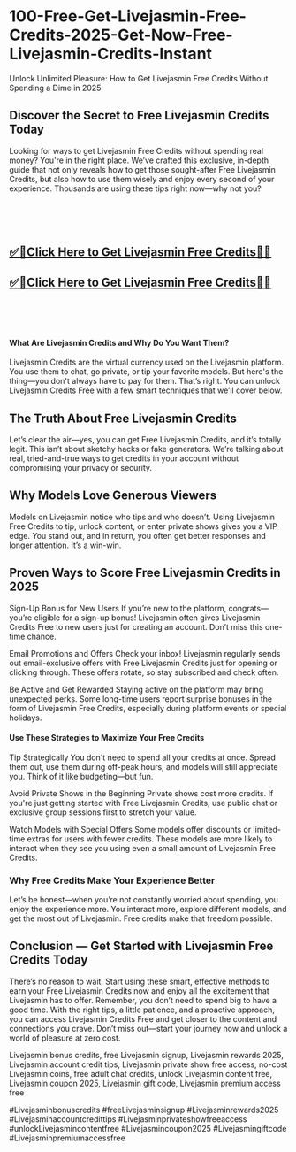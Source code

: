 # 100-Free-Get-Livejasmin-Free-Credits-2025-Get-Now-Free-Livejasmin-Credits-Instant
Unlock Unlimited Pleasure: How to Get Livejasmin Free Credits Without Spending a Dime in 2025

<h2>Discover the Secret to Free Livejasmin Credits Today</h2>

Looking for ways to get Livejasmin Free Credits without spending real money? You're in the right place. We’ve crafted this exclusive, in-depth guide that not only reveals how to get those sought-after Free Livejasmin Credits, but also how to use them wisely and enjoy every second of your experience. Thousands are using these tips right now—why not you?

<br><br><br>
**<b><h2>[✅🎯Click Here to Get Livejasmin Free Credits🎯✅](https://usgrabber.com/livejasmin-credits/)</h2></b>**
**<b><h2>[✅🎯Click Here to Get Livejasmin Free Credits🎯✅](https://usgrabber.com/livejasmin-credits/)</h2></b>**
<br><br><br>

<h4>What Are Livejasmin Credits and Why Do You Want Them?</h4>
Livejasmin Credits are the virtual currency used on the Livejasmin platform. You use them to chat, go private, or tip your favorite models. But here's the thing—you don't always have to pay for them. That’s right. You can unlock Livejasmin Credits Free with a few smart techniques that we’ll cover below.

<h2>The Truth About Free Livejasmin Credits</h2>
Let’s clear the air—yes, you can get Free Livejasmin Credits, and it’s totally legit. This isn’t about sketchy hacks or fake generators. We’re talking about real, tried-and-true ways to get credits in your account without compromising your privacy or security.

<h2>Why Models Love Generous Viewers</h2>
Models on Livejasmin notice who tips and who doesn’t. Using Livejasmin Free Credits to tip, unlock content, or enter private shows gives you a VIP edge. You stand out, and in return, you often get better responses and longer attention. It’s a win-win.

<h2>Proven Ways to Score Free Livejasmin Credits in 2025</h2>
Sign-Up Bonus for New Users
If you’re new to the platform, congrats—you’re eligible for a sign-up bonus! Livejasmin often gives Livejasmin Credits Free to new users just for creating an account. Don’t miss this one-time chance.

Email Promotions and Offers
Check your inbox! Livejasmin regularly sends out email-exclusive offers with Free Livejasmin Credits just for opening or clicking through. These offers rotate, so stay subscribed and check often.

Be Active and Get Rewarded
Staying active on the platform may bring unexpected perks. Some long-time users report surprise bonuses in the form of Livejasmin Free Credits, especially during platform events or special holidays.

<h4>Use These Strategies to Maximize Your Free Credits</h4>
Tip Strategically
You don't need to spend all your credits at once. Spread them out, use them during off-peak hours, and models will still appreciate you. Think of it like budgeting—but fun.

Avoid Private Shows in the Beginning
Private shows cost more credits. If you're just getting started with Free Livejasmin Credits, use public chat or exclusive group sessions first to stretch your value.

Watch Models with Special Offers
Some models offer discounts or limited-time extras for users with fewer credits. These models are more likely to interact when they see you using even a small amount of Livejasmin Free Credits.

<h3>Why Free Credits Make Your Experience Better</h3>
Let’s be honest—when you’re not constantly worried about spending, you enjoy the experience more. You interact more, explore different models, and get the most out of Livejasmin. Free credits make that freedom possible.

<h2>Conclusion — Get Started with Livejasmin Free Credits Today</h2>
There’s no reason to wait. Start using these smart, effective methods to earn your Free Livejasmin Credits now and enjoy all the excitement that Livejasmin has to offer. Remember, you don’t need to spend big to have a good time. With the right tips, a little patience, and a proactive approach, you can access Livejasmin Credits Free and get closer to the content and connections you crave. Don’t miss out—start your journey now and unlock a world of pleasure at zero cost.


Livejasmin bonus credits, free Livejasmin signup, Livejasmin rewards 2025, Livejasmin account credit tips, Livejasmin private show free access, no-cost Livejasmin coins, free adult chat credits, unlock Livejasmin content free, Livejasmin coupon 2025, Livejasmin gift code, Livejasmin premium access free



#Livejasminbonuscredits #freeLivejasminsignup #Livejasminrewards2025 #Livejasminaccountcredittips #Livejasminprivateshowfreeaccess #unlockLivejasmincontentfree #Livejasmincoupon2025 #Livejasmingiftcode #Livejasminpremiumaccessfree
